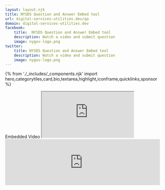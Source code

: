 ```yaml
---
layout: layout.njk
title: NYSDS Question and Answer Embed tool
url: digital-services-utilities.dev/qa
domain: digital-services-utilities.dev
facebook:
    title:  NYSDS Question and Answer Embed tool
    description: Watch a video and submit question
    image: nygov-logo.png
twitter:
    title: NYSDS Question and Answer Embed tool
    description: Watch a video and submit question
    image: nygov-logo.png
---
```

{% from './_includes/_components.njk' import hero,categorytiles,card,bio,textarea,highlight,iconframe,quicklinks,sponsor  %}

<section class="flex flex-col items-center w-full border-admin-first border rounded-xl my-4 ">
<div class="w-full flex justify-center"> 
<span class="sr-only"> Embedded Video </span>
<iframe src="https://players.brightcove.net/2886492229001/default_default/index.html?videoId=6193806616001"
  allowfullscreen=""
  allow="encrypted-media"
  class="w-full  lg:max-w-3xl h-[281px] md:h-[450px]"
  ></iframe>
</div>

<div class="w-full">
<iframe src="https://docs.google.com/forms/d/e/1FAIpQLSfzkI-5cgApHbpLD1vGpGvbm6SD2KFGDxHQ3WotJpOWsBKZhA/viewform?embedded=true" width="100%" frameborder="0" marginheight="0" marginwidth="0" 
class="h-[600px] md:h-[500px]"
>Loading…</iframe>
</div>
</section>